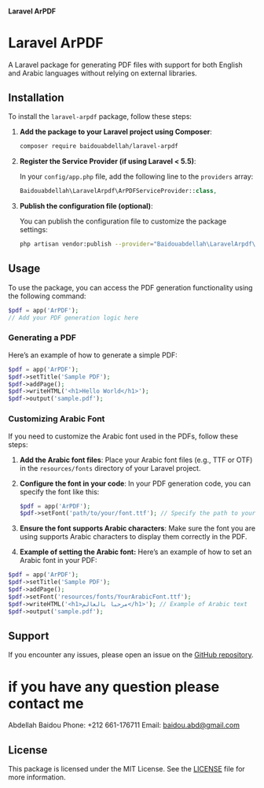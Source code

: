 #### Laravel ArPDF
# Laravel ArPDF

A Laravel package for generating PDF files with support for both English and Arabic languages without relying on external libraries.

## Installation

To install the `laravel-arpdf` package, follow these steps:

1. **Add the package to your Laravel project using Composer**:

   ```bash
   composer require baidouabdellah/laravel-arpdf
   ```

2. **Register the Service Provider (if using Laravel < 5.5)**:

   In your `config/app.php` file, add the following line to the `providers` array:

   ```php
   Baidouabdellah\LaravelArpdf\ArPDFServiceProvider::class,
   ```

3. **Publish the configuration file (optional)**:

   You can publish the configuration file to customize the package settings:

   ```bash
   php artisan vendor:publish --provider="Baidouabdellah\LaravelArpdf\ArPDFServiceProvider"
   ```

## Usage

To use the package, you can access the PDF generation functionality using the following command:

```php
$pdf = app('ArPDF');
// Add your PDF generation logic here
```

### Generating a PDF

Here’s an example of how to generate a simple PDF:

```php
$pdf = app('ArPDF');
$pdf->setTitle('Sample PDF');
$pdf->addPage();
$pdf->writeHTML('<h1>Hello World</h1>');
$pdf->output('sample.pdf');
```
### Customizing Arabic Font
If you need to customize the Arabic font used in the PDFs, follow these steps:

1. **Add the Arabic font files**:
   Place your Arabic font files (e.g., TTF or OTF) in the `resources/fonts` directory of your Laravel project.

2. **Configure the font in your code**:
   In your PDF generation code, you can specify the font like this:

   ```php
   $pdf = app('ArPDF');
   $pdf->setFont('path/to/your/font.ttf'); // Specify the path to your Arabic font
    ```
3. **Ensure the font supports Arabic characters**:
     Make sure the font you are using supports Arabic characters to display them correctly in the PDF.

4. **Example of setting the Arabic font:**
  Here’s an example of how to set an Arabic font in your PDF:
```php
$pdf = app('ArPDF');
$pdf->setTitle('Sample PDF');
$pdf->addPage();
$pdf->setFont('resources/fonts/YourArabicFont.ttf');
$pdf->writeHTML('<h1>مرحبا بالعالم</h1>'); // Example of Arabic text
$pdf->output('sample.pdf');
 ```

## Support

If you encounter any issues, please open an issue on the [GitHub repository](https://github.com/baidou5/laravel-arpdf/issues).

# if you have any question please contact me
Abdellah Baidou
Phone: +212 661-176711
Email: baidou.abd@gmail.com

## License


This package is licensed under the MIT License. See the [LICENSE](LICENSE) file for more information.
